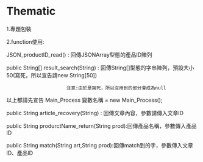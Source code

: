 Thematic
========

1.專題包裝

2.function使用:

  JSON_productID_read() : 回傳JSONArray型態的產品ID陣列
  
  public String[] result_search(String) : 回傳String[]型態的字串陣列，預設大小50(寫死，所以宣告請new String[50])
  
                          注意:由於是寫死，所以沒用到的部分會成為null
  以上都請先宣告 Main_Process 變數名稱 = new Main_Process();    
  
  public String article_recovery(String) : 回傳文章內容，參數請傳入文章ID

  public String produrctName_return(String prod):回傳產品名稱，參數傳入產品ID
  
  public String match(String art,String prod):回傳match到的字，參數傳入文章ID、產品ID
  
